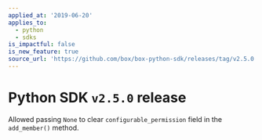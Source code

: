 ```yaml
---
applied_at: '2019-06-20'
applies_to:
  - python
  - sdks
is_impactful: false
is_new_feature: true
source_url: 'https://github.com/box/box-python-sdk/releases/tag/v2.5.0'
---
```

# Python SDK `v2.5.0` release

Allowed passing `None` to clear `configurable_permission` field in the `add_member()` method.